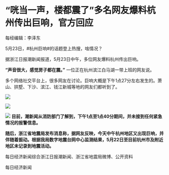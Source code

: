 # “咣当一声，楼都震了”多名网友爆料杭州传出巨响，官方回应

每经编辑：李泽东

5月23日，#杭州巨响#的话题登上热搜，啥情况？

据浙江日报潮新闻报道，5月23日中午，多位网友爆料杭州传出巨响。

**“声音很大，感觉房子都在震。”** 一位正在杭州滨江白马湖一带上班的网友说。

多个网络社交平台上，很多网友在讨论。巨响大概是下午1点27分左右发生的。萧山、拱墅、下沙、滨江、钱江新城等地的网友们都听到了。

![](https://inews.gtimg.com/om_bt/Ow0PjQV2ncslRbYHRA_q4arBDgWGIe0hQHoPU0QS9cMRYAA/1000)

![](https://inews.gtimg.com/om_bt/Op60dj7nlutmT4hy49MWDHalLKNJXZNwa0eFvD5pNaES8AA/1000)

![](https://inews.gtimg.com/om_bt/OvPVOJHyF2zv4cUFHZdlZ6Mj1pi9B25fa5cHM8VmljgIMAA/1000)
**目前，潮新闻从消防部门了解到，下午1点至1点40分期间，并未接到任何紧急情况的报警信息。**

**随后，浙江省地震局发布消息称，据网友反映，今天中午杭州地区又出现巨响，并伴随着振动。根据我局数字地震台网中心监测结果，5月22日至目前杭州市及附近地区未记录到地震活动。**

每日经济新闻综合浙江日报潮新闻、浙江省地震局微博、公开资料

每日经济新闻

